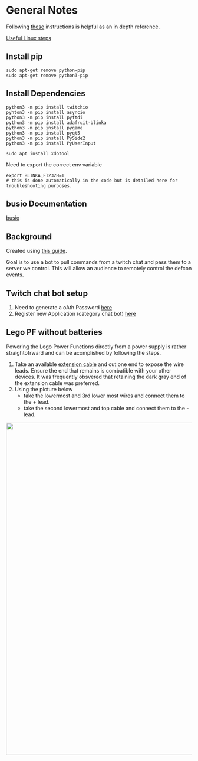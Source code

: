 # General Notes

Following [these](https://learn.adafruit.com/circuitpython-on-any-computer-with-ft232h/overiew)
instructions is helpful as an in depth reference.

[Useful Linux steps](https://learn.adafruit.com/circuitpython-on-any-computer-with-ft232h/linux)

## Install pip
```
sudo apt-get remove python-pip
sudo apt-get remove python3-pip
```

## Install Dependencies
```
python3 -m pip install twitchio
pyhton3 -m pip install asyncio
python3 -m pip install pyftdi
python3 -m pip install adafruit-blinka
python3 -m pip install pygame
python3 -m pip install pyqt5
python3 -m pip install PySide2
python3 -m pip install PyUserInput

sudo apt install xdotool
```

Need to export the correct env variable
```
export BLINKA_FT232H=1
# this is done automatically in the code but is detailed here for troubleshooting purposes.
```

## busio Documentation
[busio](https://circuitpython.readthedocs.io/en/latest/shared-bindings/busio/#busio.I2C)

## Background

Created using [this guide](https://www.richwerks.com/index.php/2019/beginner-twitch-chatbot-using-python/).  

Goal is to use a bot to pull commands from a twitch chat and pass them to a server we control.  This will allow an audience to remotely control the defcon events.  

## Twitch chat bot setup
1. Need to generate a oAth Password [here](https://twitchapps.com/tmi/)
2. Register new Application (category chat bot) [here](https://dev.twitch.tv/console/apps)


## Lego PF without batteries

Powering the Lego Power Functions directly from a power supply is rather straightofrward and can be acomplished by following the steps.
1. Take an available [extension cable](https://www.lego.com/en-us/product/lego-power-functions-extension-wire-8886) and cut one end to expose the wire leads. Ensure the end that remains is combatible with your other devices. It was frequently obsvered that retaining the dark gray end of the extansion cable was preferred.
2. Using the picture below
    - take the lowermost and 3rd lower most wires and connect them to the + lead.
    - take the second lowermost and top cable and connect them to the - lead.

<img src="lego_pf.png" width="900">

